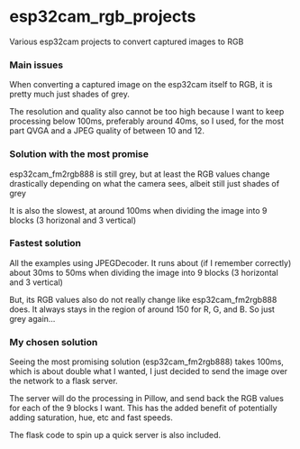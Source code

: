 # esp32cam_rgb_projects
Various esp32cam projects to convert captured images to RGB

### Main issues
When converting a captured image on the esp32cam itself to RGB, it is pretty much just shades of grey.

The resolution and quality also cannot be too high because I want to keep processing below 100ms, preferably around 40ms, so I used, for the most part QVGA and a JPEG quality of between 10 and 12.


### Solution with the most promise
esp32cam_fm2rgb888 is still grey, but at least the RGB values change drastically depending on what the camera sees, albeit still just shades of grey

It is also the slowest, at around 100ms when dividing the image into 9 blocks (3 horizonal and 3 vertical)


### Fastest solution
All the examples using JPEGDecoder. It runs about (if I remember correctly) about 30ms to 50ms when dividing the image into 9 blocks (3 horizontal and 3 vertical)

But, its RGB values also do not really change like esp32cam_fm2rgb888 does. It always stays in the region of around 150 for R, G, and B. So just grey again...


### My chosen solution
Seeing the most promising solution (esp32cam_fm2rgb888) takes 100ms, which is about double what I wanted, I just decided to send the image over the network to a flask server.

The server will do the processing in Pillow, and send back the RGB values for each of the 9 blocks I want. This has the added benefit of potentially adding saturation, hue, etc and fast speeds.

The flask code to spin up a quick server is also included.
